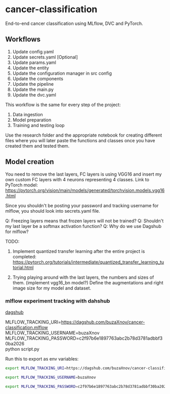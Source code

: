 # cancer-classification
End-to-end cancer classification using MLflow, DVC and PyTorch. 

## Workflows

1. Update config.yaml
2. Update secrets.yaml [Optional]
3. Update params.yaml
4. Update the entity
5. Update the configuration manager in src config
6. Update the components
7. Update the pipeline
8. Update the main.py
9. Update the dvc.yaml

This workflow is the same for every step of the project:
1. Data ingestion
2. Model preparation
3. Training and testing loop

Use the research folder and the appropriate notebook for creating different files where you will later paste the functions
and classes once you have created them and tested them. 


## Model creation
You need to remove the last layers, FC layers is using VGG16 and insert my own custom FC layers with 4 neurons representing 4 classes.
Link to PyTorch model: https://pytorch.org/vision/main/models/generated/torchvision.models.vgg16.html


Since you shouldn't be posting your password and tracking username for mlflow, you should look into secrets.yaml file. 

Q: Freezing layers means that frozen layers will not be trained? 
Q: Shouldn't my last layer be a softmax activation function? 
Q: Why do we use Dagshub for mlflow? 

TODO: 
1. Implement quantized transfer learning after the entire project is completed: 
https://pytorch.org/tutorials/intermediate/quantized_transfer_learning_tutorial.html

2. Trying playing around with the last layers, the numbers and sizes of them. (implement vgg16_bn model?)
Define the augmentations and right image size for my model and dataset. 


### mlflow experiment tracking with dahshub
[dagshub](https://dagshub.com)

MLFLOW_TRACKING_URI=https://dagshub.com/buzaXnov/cancer-classification.mlflow \
MLFLOW_TRACKING_USERNAME=buzaXnov \
MLFLOW_TRACKING_PASSWORD=c2f97b6e1897763abc2b78d3781adbbf30ba2026 \
python script.py

Run this to export as env variables:
```bash
export MLFLOW_TRACKING_URI=https://dagshub.com/buzaXnov/cancer-classification.mlflow

export MLFLOW_TRACKING_USERNAME=buzaXnov

export MLFLOW_TRACKING_PASSWORD=c2f97b6e1897763abc2b78d3781adbbf30ba2026
```
